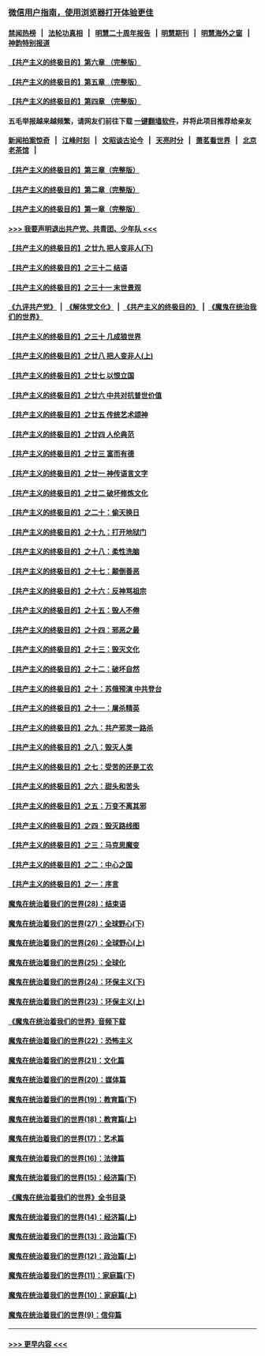 ### [微信用户指南，使用浏览器打开体验更佳](https://github.com/gfw-breaker/banned-news1/blob/master/indexes/wechat-guide.md?t=0)
#### [禁闻热榜](热点新闻.md?t=0)  &nbsp;&nbsp;|&nbsp;&nbsp; [法轮功真相](https://github.com/gfw-breaker/truth/blob/master/README.md?t=0) &nbsp;&nbsp;|&nbsp;&nbsp; [明慧二十周年报告](https://github.com/gfw-breaker/mh-reports/blob/master/README.md?t=0) &nbsp;&nbsp;|&nbsp;&nbsp;[明慧期刊](https://github.com/gfw-breaker/mh-qikan) &nbsp;&nbsp;|&nbsp;&nbsp; [明慧海外之窗](https://github.com/gfw-breaker/mh-news/blob/master/README.md?t=0) &nbsp;&nbsp;|&nbsp;&nbsp; [神韵特别报道](https://github.com/gfw-breaker/mh-news/blob/master/shenyun.md?t=0)
#### [【共产主义的终极目的】第六章 （完整版）](../pages/nsc422/n11428913.md?t=02040355) 
#### [【共产主义的终极目的】第五章 （完整版）](../pages/nsc422/n11428912.md?t=02040355) 
#### [【共产主义的终极目的】第四章 （完整版）](../pages/nsc422/n11428907.md?t=02040355) 
#### 五毛举报越来越频繁，请网友们前往下载 [一键翻墙软件](https://github.com/gfw-breaker/ssr-accounts)，并将此项目推荐给亲友
#### [新闻拍案惊奇](https://github.com/gfw-breaker/banned-news1/blob/master/pages/link4.md) &nbsp;&nbsp;|&nbsp;&nbsp; [江峰时刻](https://github.com/gfw-breaker/banned-news1/blob/master/pages/link4.md) &nbsp;&nbsp;|&nbsp;&nbsp; [文昭谈古论今](https://github.com/gfw-breaker/banned-news1/blob/master/pages/link4.md) &nbsp;&nbsp;|&nbsp;&nbsp; [天亮时分](https://github.com/gfw-breaker/banned-news1/blob/master/pages/link4.md) &nbsp;&nbsp;|&nbsp;&nbsp; [萧茗看世界](https://github.com/gfw-breaker/banned-news1/blob/master/pages/link4.md) &nbsp;&nbsp;|&nbsp;&nbsp; [北京老茶馆](https://github.com/gfw-breaker/banned-news1/blob/master/pages/link4.md) &nbsp;&nbsp;|&nbsp;&nbsp; 
#### [【共产主义的终极目的】第三章（完整版）](../pages/nsc422/n11428848.md?t=02040355) 
#### [【共产主义的终极目的】第二章（完整版）](../pages/nsc422/n11428831.md?t=02040355) 
#### [【共产主义的终极目的】第一章（完整版）](../pages/nsc422/n11417651.md?t=02040355) 
#### [>>> 我要声明退出共产党、共青团、少年队 <<<](https://github.com/begood0513/goodnews/blob/master/quit/letter.md) 
#### [【共产主义的终极目的】之廿九 把人变非人(下)](../pages/nsc422/n11344140.md?t=02040355) 
#### [【共产主义的终极目的】之三十二 结语](../pages/nsc422/n11360535.md?t=02040355) 
#### [【共产主义的终极目的】之三十一 末世景观](../pages/nsc422/n11351129.md?t=02040355) 
#### [《九评共产党》](https://github.com/begood0513/9ping.md/blob/master/README.md) &nbsp;|&nbsp; [《解体党文化》](../../../../jtdwh.md/blob/master/README.md)  &nbsp;|&nbsp; [《共产主义的终极目的》](../../../../gczydzjmd.md/blob/master/README.md) &nbsp;|&nbsp; [《魔鬼在统治我们的世界》](../../../../mgztzwmdsj.md/blob/master/README.md) 
#### [【共产主义的终极目的】之三十 几成狼世界](../pages/nsc422/n11348280.md?t=02040355) 
#### [【共产主义的终极目的】之廿八 把人变非人(上)](../pages/nsc422/n11340492.md?t=02040355) 
#### [【共产主义的终极目的】之廿七 以恨立国](../pages/nsc422/n11336944.md?t=02040355) 
#### [【共产主义的终极目的】之廿六 中共对抗普世价值](../pages/nsc422/n11324785.md?t=02040355) 
#### [【共产主义的终极目的】之廿五 传统艺术颂神](../pages/nsc422/n11296396.md?t=02040355) 
#### [【共产主义的终极目的】之廿四 人伦典范](../pages/nsc422/n11296397.md?t=02040355) 
#### [【共产主义的终极目的】之廿三 富而有德](../pages/nsc422/n11283598.md?t=02040355) 
#### [【共产主义的终极目的】之廿一 神传语言文字](../pages/nsc422/n11263265.md?t=02040355) 
#### [【共产主义的终极目的】之廿二 破坏修炼文化](../pages/nsc422/n11245728.md?t=02040355) 
#### [【共产主义的终极目的】之二十：偷天换日](../pages/nsc422/n11238846.md?t=02040355) 
#### [【共产主义的终极目的】之十九：打开地狱门](../pages/nsc422/n11206376.md?t=02040355) 
#### [【共产主义的终极目的】之十八：柔性洗脑](../pages/nsc422/n11199994.md?t=02040355) 
#### [【共产主义的终极目的】之十七：颠倒善恶](../pages/nsc422/n11179782.md?t=02040355) 
#### [【共产主义的终极目的】之十六：反神骂祖宗](../pages/nsc422/n11166798.md?t=02040355) 
#### [【共产主义的终极目的】之十五：毁人不倦](../pages/nsc422/n11166792.md?t=02040355) 
#### [【共产主义的终极目的】之十四：邪恶之最](../pages/nsc422/n11150249.md?t=02040355) 
#### [【共产主义的终极目的】之十三：毁灭文化](../pages/nsc422/n11135227.md?t=02040355) 
#### [【共产主义的终极目的】之十二：破坏自然](../pages/nsc422/n11135214.md?t=02040355) 
#### [【共产主义的终极目的】之十：苏俄预演 中共登台](../pages/nsc422/n11118424.md?t=02040355) 
#### [【共产主义的终极目的】之十一：屠杀精英](../pages/nsc422/n11118442.md?t=02040355) 
#### [【共产主义的终极目的】之九：共产邪灵一路杀](../pages/nsc422/n11114139.md?t=02040355) 
#### [【共产主义的终极目的】之八：毁灭人类](../pages/nsc422/n11108503.md?t=02040355) 
#### [【共产主义的终极目的】之七：受苦的还是工农](../pages/nsc422/n11101809.md?t=02040355) 
#### [【共产主义的终极目的】之六：甜头和苦头](../pages/nsc422/n11096971.md?t=02040355) 
#### [【共产主义的终极目的】之五：万变不离其邪](../pages/nsc422/n11091285.md?t=02040355) 
#### [【共产主义的终极目的】之四：毁灭路线图](../pages/nsc422/n11086284.md?t=02040355) 
#### [【共产主义的终极目的】之三：马克思魔变](../pages/nsc422/n11061941.md?t=02040355) 
#### [【共产主义的终极目的】之二：中心之国](../pages/nsc422/n11047728.md?t=02040355) 
#### [【共产主义的终极目的】之一：序言](../pages/nsc422/n11086077.md?t=02040355) 
#### [魔鬼在统治着我们的世界(28)：结束语](../pages/nsc422/n10936246.md?t=02040355) 
#### [魔鬼在统治着我们的世界(27)：全球野心(下)](../pages/nsc422/n10928319.md?t=02040355) 
#### [魔鬼在统治着我们的世界(26)：全球野心(上)](../pages/nsc422/n10900318.md?t=02040355) 
#### [魔鬼在统治着我们的世界(25)：全球化](../pages/nsc422/n10788205.md?t=02040355) 
#### [魔鬼在统治着我们的世界(24)：环保主义(下)](../pages/nsc422/n10695307.md?t=02040355) 
#### [魔鬼在统治着我们的世界(23)：环保主义(上)](../pages/nsc422/n10688613.md?t=02040355) 
#### [《魔鬼在统治着我们的世界》音频下载](../pages/nsc422/n10635553.md?t=02040355) 
#### [魔鬼在统治着我们的世界(22)：恐怖主义](../pages/nsc422/n10614727.md?t=02040355) 
#### [魔鬼在统治着我们的世界(21)：文化篇](../pages/nsc422/n10597706.md?t=02040355) 
#### [魔鬼在统治着我们的世界(20)：媒体篇](../pages/nsc422/n10586579.md?t=02040355) 
#### [魔鬼在统治着我们的世界(19)：教育篇(下)](../pages/nsc422/n10564808.md?t=02040355) 
#### [魔鬼在统治着我们的世界(18)：教育篇(上)](../pages/nsc422/n10526970.md?t=02040355) 
#### [魔鬼在统治着我们的世界(17)：艺术篇](../pages/nsc422/n10499093.md?t=02040355) 
#### [魔鬼在统治着我们的世界(16)：法律篇](../pages/nsc422/n10485969.md?t=02040355) 
#### [魔鬼在统治着我们的世界(15)：经济篇(下)](../pages/nsc422/n10469975.md?t=02040355) 
#### [《魔鬼在统治着我们的世界》全书目录](../pages/nsc422/n10464261.md?t=02040355) 
#### [魔鬼在统治着我们的世界(14)：经济篇(上)](../pages/nsc422/n10457370.md?t=02040355) 
#### [魔鬼在统治着我们的世界(13)：政治篇(下)](../pages/nsc422/n10448270.md?t=02040355) 
#### [魔鬼在统治着我们的世界(12)：政治篇(上)](../pages/nsc422/n10444576.md?t=02040355) 
#### [魔鬼在统治着我们的世界(11)：家庭篇(下)](../pages/nsc422/n10440961.md?t=02040355) 
#### [魔鬼在统治着我们的世界(10)：家庭篇(上)](../pages/nsc422/n10435448.md?t=02040355) 
#### [魔鬼在统治着我们的世界(9)：信仰篇](../pages/nsc422/n10432159.md?t=02040355) 

----
#### [ >>> 更早内容 <<< ](../indexes/nsc422-earlier.md)
